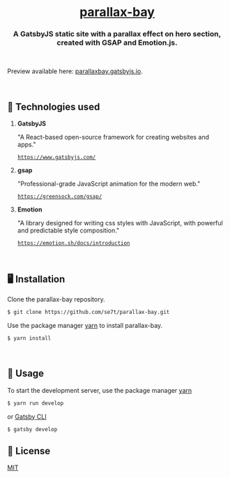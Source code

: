 <p align="center">
  <a href="https://www.github.com/se7t/parallax-bay">
    <h1 align="center">parallax-bay</h1>
  </a>
</p>

<h3 align="center">A GatsbyJS static site with a parallax effect on hero section, created with GSAP and Emotion.js.</h3>
<br/>
<p>Preview available here: <a href="https://parallaxbay.gatsbyjs.io/">parallaxbay.gatsbyjs.io</a>.</p>
<br/>

## 🔬 Technologies used

1.  **GatsbyJS**

    "A React-based open-source framework for creating websites and apps."

    [`https://www.gatsbyjs.com/`](https://www.gatsbyjs.com/)

1.  **gsap**

    "Professional-grade JavaScript animation for the modern web."

    [`https://greensock.com/gsap/`](https://greensock.com/gsap/)


1.  **Emotion**

    "A library designed for writing css styles with JavaScript, with powerful and predictable style composition."

    [`https://emotion.sh/docs/introduction`](https://emotion.sh/docs/introduction)
    

<br/>

## 🖥️ Installation

Clone the parallax-bay repository.

```bash
$ git clone https://github.com/se7t/parallax-bay.git
```

Use the package manager [yarn](https://yarnpkg.com/) to install parallax-bay.

```bash
$ yarn install
```

<br />

## 🧰 Usage

To start the development server, use the package manager [yarn](https://yarnpkg.com/)

```bash
$ yarn run develop
```
 or [Gatsby CLI](https://www.gatsbyjs.com/docs/reference/gatsby-cli/)

```bash
$ gatsby develop
```


## 📄 License

[MIT](https://github.com/se7t/parallax-bay/blob/master/LICENSE.md)
